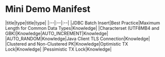 # Mini Demo Manifest
|title|type|title|type|
|:--|:--|:--|
|JDBC Batch Insert|Best Practice|Maximum Length for Common Data Types|Knowledge|
|Characterset (UTF8MB4 and GBK)|Knowledge|AUTO_INCREMENT|Knowledge|
|AUTO_RANDOM|Knowledge|Java Client TLS Connection|Knowledge|
|Clustered and Non-Clustered PK|Knowledge|Optimistic TX Lock|Knowledge|
|Pessimistic TX Lock|Knowledge|
